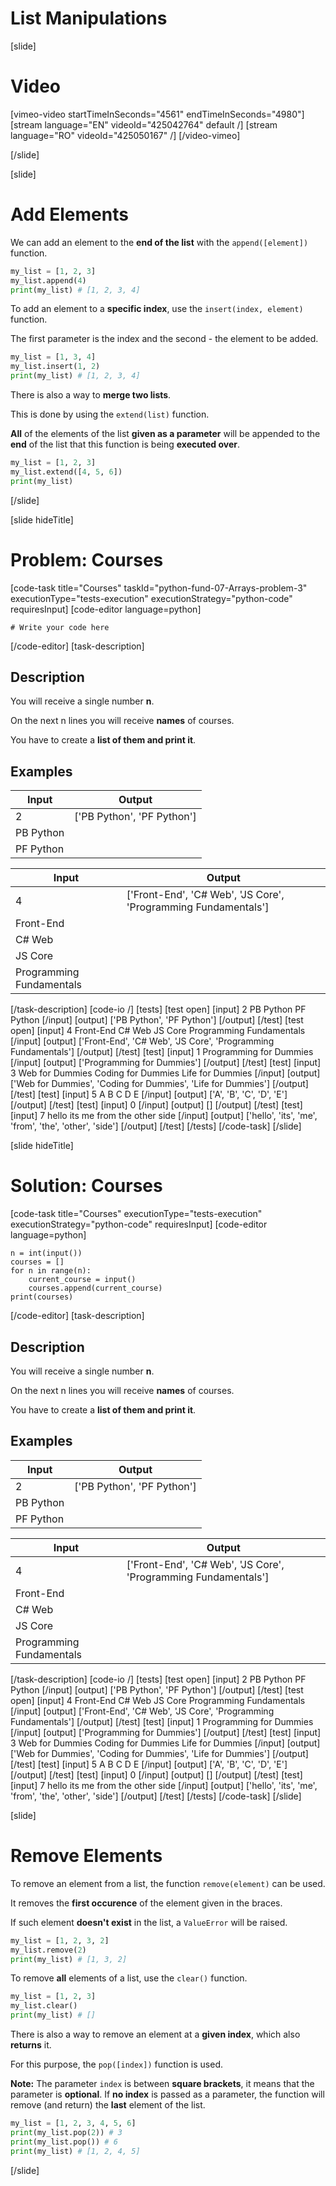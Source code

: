 # List Manipulations

[slide]
# Video

[vimeo-video startTimeInSeconds="4561" endTimeInSeconds="4980"]
[stream language="EN" videoId="425042764" default /]
[stream language="RO" videoId="425050167" /]
[/video-vimeo]

[/slide]

[slide]
# Add Elements

We can add an element to the **end of the list** with the `append([element])` function.

```python live
my_list = [1, 2, 3]
my_list.append(4)
print(my_list) # [1, 2, 3, 4]
```

To add an element to a **specific index**, use the `insert(index, element)` function.

The first parameter is the index and the second - the element to be added.

```python live
my_list = [1, 3, 4]
my_list.insert(1, 2)
print(my_list) # [1, 2, 3, 4]
```

There is also a way to **merge two lists**.

This is done by using the `extend(list)` function.

**All** of the elements of the list **given as a parameter** will be appended to the **end** of the list that this function is being **executed over**.

```python live
my_list = [1, 2, 3]
my_list.extend([4, 5, 6])
print(my_list)
```

[/slide]

[slide hideTitle]
# Problem: Courses
[code-task title="Courses" taskId="python-fund-07-Arrays-problem-3" executionType="tests-execution" executionStrategy="python-code" requiresInput]
[code-editor language=python]
```
# Write your code here
```
[/code-editor]
[task-description]
## Description
You will receive a single number **n**.

On the next n lines you will receive **names** of courses.

You have to create a **list of them and print it**.

## Examples
| **Input** | **Output** |
| --- | --- |
| 2 | ['PB Python', 'PF Python'] |
| PB Python |  |
| PF Python |  |

| **Input** | **Output** |
| --- | --- |
| 4 | ['Front-End', 'C# Web', 'JS Core', 'Programming Fundamentals'] |
| Front-End |  |
| C# Web |  |
| JS Core |  |
| Programming Fundamentals |  |

[/task-description]
[code-io /]
[tests]
[test open]
[input]
2
PB Python
PF Python
[/input]
[output]
\['PB Python', 'PF Python'\]
[/output]
[/test]
[test open]
[input]
4
Front-End
C\# Web
JS Core
Programming Fundamentals
[/input]
[output]
\['Front-End', 'C\# Web', 'JS Core', 'Programming Fundamentals'\]
[/output]
[/test]
[test]
[input]
1
Programming for Dummies
[/input]
[output]
\['Programming for Dummies'\]
[/output]
[/test]
[test]
[input]
3
Web for Dummies
Coding for Dummies
Life for Dummies
[/input]
[output]
\['Web for Dummies', 'Coding for Dummies', 'Life for Dummies'\]
[/output]
[/test]
[test]
[input]
5
A
B
C
D
E
[/input]
[output]
\['A', 'B', 'C', 'D', 'E'\]
[/output]
[/test]
[test]
[input]
0
[/input]
[output]
\[\]
[/output]
[/test]
[test]
[input]
7
hello
its
me
from
the
other
side
[/input]
[output]
\['hello', 'its', 'me', 'from', 'the', 'other', 'side'\]
[/output]
[/test]
[/tests]
[/code-task]
[/slide]

[slide hideTitle]
# Solution: Courses
[code-task title="Courses" executionType="tests-execution" executionStrategy="python-code" requiresInput]
[code-editor language=python]
```
n = int(input())
courses = []
for n in range(n):
    current_course = input()
    courses.append(current_course)
print(courses)
```
[/code-editor]
[task-description]
## Description
You will receive a single number **n**.

On the next n lines you will receive **names** of courses.

You have to create a **list of them and print it**.

## Examples
| **Input** | **Output** |
| --- | --- |
| 2 | ['PB Python', 'PF Python'] |
| PB Python |  |
| PF Python |  |

| **Input** | **Output** |
| --- | --- |
| 4 | ['Front-End', 'C# Web', 'JS Core', 'Programming Fundamentals'] |
| Front-End |  |
| C# Web |  |
| JS Core |  |
| Programming Fundamentals |  |

[/task-description]
[code-io /]
[tests]
[test open]
[input]
2
PB Python
PF Python
[/input]
[output]
\['PB Python', 'PF Python'\]
[/output]
[/test]
[test open]
[input]
4
Front-End
C\# Web
JS Core
Programming Fundamentals
[/input]
[output]
\['Front-End', 'C\# Web', 'JS Core', 'Programming Fundamentals'\]
[/output]
[/test]
[test]
[input]
1
Programming for Dummies
[/input]
[output]
\['Programming for Dummies'\]
[/output]
[/test]
[test]
[input]
3
Web for Dummies
Coding for Dummies
Life for Dummies
[/input]
[output]
\['Web for Dummies', 'Coding for Dummies', 'Life for Dummies'\]
[/output]
[/test]
[test]
[input]
5
A
B
C
D
E
[/input]
[output]
\['A', 'B', 'C', 'D', 'E'\]
[/output]
[/test]
[test]
[input]
0
[/input]
[output]
\[\]
[/output]
[/test]
[test]
[input]
7
hello
its
me
from
the
other
side
[/input]
[output]
\['hello', 'its', 'me', 'from', 'the', 'other', 'side'\]
[/output]
[/test]
[/tests]
[/code-task]
[/slide]

[slide]
# Remove Elements

To remove an element from a list, the function `remove(element)` can be used.

It removes the **first occurence** of the element given in the braces.

If such element **doesn't exist** in the list, a `ValueError` will be raised.

```python live
my_list = [1, 2, 3, 2]
my_list.remove(2)
print(my_list) # [1, 3, 2]
```

To remove **all** elements of a list, use the `clear()` function.

```python live
my_list = [1, 2, 3]
my_list.clear()
print(my_list) # []
```

There is also a way to remove an element at a **given index**, which also **returns** it.

For this purpose, the `pop([index])` function is used.

**Note:** The parameter `index` is between **square brackets**, it means that the parameter is **optional**. If **no index** is passed as a parameter, the function will remove (and return) the **last** element of the list.

```python live
my_list = [1, 2, 3, 4, 5, 6]
print(my_list.pop(2)) # 3
print(my_list.pop()) # 6
print(my_list) # [1, 2, 4, 5]
```

[/slide]
